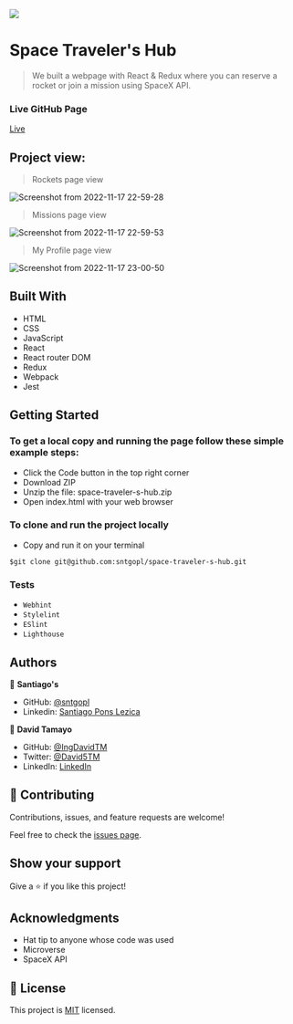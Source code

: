 ![](https://img.shields.io/badge/Microverse-blueviolet)

# Space Traveler's Hub

> We built a webpage with React & Redux where you can reserve a rocket or join a mission using SpaceX API.

### Live GitHub Page
[Live]([space-travelers-lobby.netlify.app](https://space-travelers-lobby.netlify.app/profile))

## Project view:
> Rockets page view

![Screenshot from 2022-11-17 22-59-28](https://user-images.githubusercontent.com/105117832/202614158-6a9c5a34-c865-458a-8d18-a5b7ec479351.png)


> Missions page view

![Screenshot from 2022-11-17 22-59-53](https://user-images.githubusercontent.com/105117832/202614178-7ca97e9e-1386-48f7-9ae1-c8ffd9606d9f.png)


> My Profile page view

![Screenshot from 2022-11-17 23-00-50](https://user-images.githubusercontent.com/105117832/202614199-f23f450d-5c90-4dbf-bfe8-95a50f68f6e0.png)


## Built With

- HTML
- CSS
- JavaScript
- React
- React router DOM
- Redux
- Webpack
- Jest

## Getting Started

### To get a local copy and running the page follow these simple example steps:
- Click the Code button in the top right corner
- Download ZIP
- Unzip the file: space-traveler-s-hub.zip
- Open index.html with your web browser
### To clone and run the project locally
- Copy and run it on your terminal
```
$git clone git@github.com:sntgopl/space-traveler-s-hub.git
```

### Tests
- `Webhint`
- `Stylelint`
- `ESlint`
- `Lighthouse`

## Authors

👤 **Santiago's**
- GitHub: [@sntgopl](https://github.com/sntgopl)
- Linkedin: [Santiago Pons Lezica](https://www.linkedin.com/in/santiago-pons-lezica-923747241/)

👤 **David Tamayo**

- GitHub: [@IngDavidTM](https://github.com/IngDavidTM)
- Twitter: [@David5TM](https://twitter.com/David5TM)
- LinkedIn: [LinkedIn](https://www.linkedin.com/in/ing-david-tamayo)


## 🤝 Contributing

Contributions, issues, and feature requests are welcome!

Feel free to check the [issues page](../../issues/).

## Show your support

Give a ⭐️ if you like this project!

## Acknowledgments

- Hat tip to anyone whose code was used
- Microverse
- SpaceX API

## 📝 License

This project is [MIT](./LICENSE) licensed.
